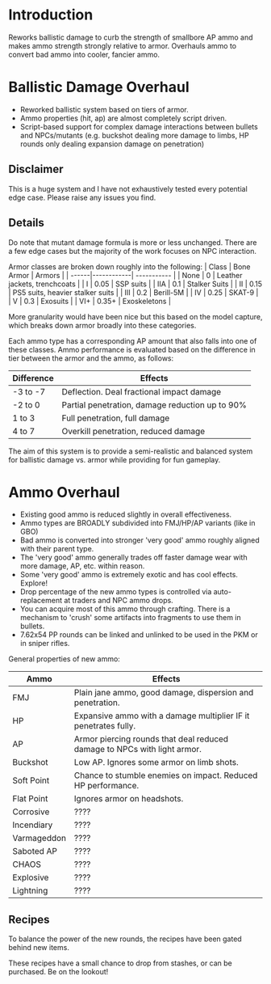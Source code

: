 # Introduction

Reworks ballistic damage to curb the strength of smallbore AP ammo and makes ammo strength strongly relative to armor. Overhauls ammo to convert bad ammo into cooler, fancier ammo.

# Ballistic Damage Overhaul
- Reworked ballistic system based on tiers of armor.
- Ammo properties (hit, ap) are almost completely script driven.
- Script-based support for complex damage interactions between bullets and NPCs/mutants (e.g. buckshot dealing more damage to limbs, HP rounds only dealing expansion damage on penetration)

## Disclaimer
 This is a huge system and I have not exhaustively tested every potential edge case. Please raise any issues you find.

## Details

Do note that mutant damage formula is more or less unchanged. There are a few edge cases but the majority of the work focuses on NPC interaction.

Armor classes are broken down roughly into the following:
| Class | Bone Armor | Armors      |
| ------|------------| ----------- |
| None  | 0          | Leather jackets, trenchcoats |
| I     | 0.05       | SSP suits | 
| IIA   | 0.1        | Stalker Suits | 
| II    | 0.15       | PS5 suits, heavier stalker suits |
| III   | 0.2        | Berill-5M |
| IV    | 0.25       | SKAT-9 |
| V     | 0.3        | Exosuits |
| VI+   | 0.35+      | Exoskeletons |

More granularity would have been nice but this based on the model capture, which breaks down armor broadly into these categories.

Each ammo type has a corresponding AP amount that also falls into one of these classes. Ammo performance is evaluated based on the difference in tier between the armor and the ammo, as follows:

| Difference | Effects    |
| -----------|------------|
| -3 to -7   | Deflection. Deal fractional impact damage |
| -2 to 0    | Partial penetration, damage reduction up to 90% |
| 1 to 3     | Full penetration, full damage |
| 4 to 7     | Overkill penetration, reduced damage |

The aim of this system is to provide a semi-realistic and balanced system for ballistic damage vs. armor while providing for fun gameplay.


# Ammo Overhaul

- Existing good ammo is reduced slightly in overall effectiveness.
- Ammo types are BROADLY subdivided into FMJ/HP/AP variants (like in GBO)
- Bad ammo is converted into stronger 'very good' ammo roughly aligned with their parent type.
- The 'very good' ammo generally trades off faster damage wear with more damage, AP, etc. within reason. 
- Some 'very good' ammo is extremely exotic and has cool effects. Explore!
- Drop percentage of the new ammo types is controlled via auto-replacement at traders and NPC ammo drops.
- You can acquire most of this ammo through crafting. There is a mechanism to 'crush' some artifacts into fragments to use them in bullets.
- 7.62x54 PP rounds can be linked and unlinked to be used in the PKM or in sniper rifles.

General properties of new ammo:

| Ammo       | Effects
| -----------|------------|
| FMJ        | Plain jane ammo, good damage, dispersion and penetration. |
| HP         | Expansive ammo with a damage multiplier IF it penetrates fully. |
| AP         | Armor piercing rounds that deal reduced damage to NPCs with light armor. | 
| Buckshot   | Low AP. Ignores some armor on limb shots. | 
| Soft Point | Chance to stumble enemies on impact. Reduced HP performance. |
| Flat Point | Ignores armor on headshots. |
| Corrosive  | ???? |
| Incendiary | ???? |
| Varmageddon| ???? |
| Saboted AP | ???? |
| CHAOS      | ???? |
| Explosive  | ???? |
| Lightning  | ???? |

## Recipes

To balance the power of the new rounds, the recipes have been gated behind new items.

These recipes have a small chance to drop from stashes, or can be purchased. Be on the lookout!
